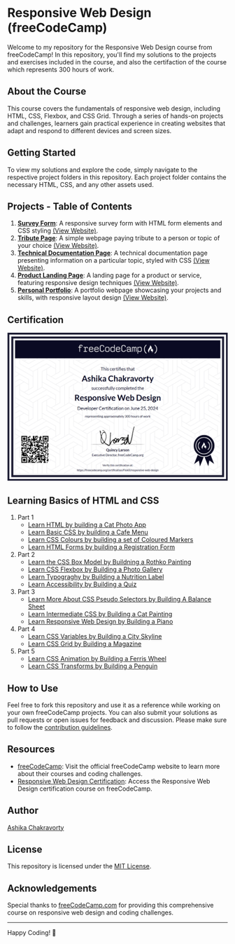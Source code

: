 # Responsive Web Design (freeCodeCamp)

Welcome to my repository for the Responsive Web Design course from freeCodeCamp! In this repository, you'll find my solutions to the projects and exercises included in the course, and also the certifaction of the course which represents 300 hours of work.

## About the Course

This course covers the fundamentals of responsive web design, including HTML, CSS, Flexbox, and CSS Grid. Through a series of hands-on projects and challenges, learners gain practical experience in creating websites that adapt and respond to different devices and screen sizes.

## Getting Started

To view my solutions and explore the code, simply navigate to the respective project folders in this repository. Each project folder contains the necessary HTML, CSS, and any other assets used.

## Projects - Table of Contents

1. [**Survey Form**](Projects/SurveyForm): A responsive survey form with HTML form elements and CSS styling [(View Website)](https://codepen.io/Flokiii/pen/yLWKqPj).
2. [**Tribute Page**](Projects/TributePage): A simple webpage paying tribute to a person or topic of your choice [(View Website)](https://codepen.io/Flokiii/pen/mdYxjXP).
3. [**Technical Documentation Page**](Projects/TechnicalDocumentationPage): A technical documentation page presenting information on a particular topic, styled with CSS [(View Website)](https://codepen.io/Flokiii/pen/jOozpYY).
4. [**Product Landing Page**](Projects/LandingPage): A landing page for a product or service, featuring responsive design techniques [(View Website)](https://codepen.io/Flokiii/pen/JjqLBpQ).
5. [**Personal Portfolio**](Projects/PersonalPortfolio): A portfolio webpage showcasing your projects and skills, with responsive layout design [(View Website)](https://codepen.io/Flokiii/pen/GRaOdXb).

## Certification

![alt text](Responsive-Web-Design-freeCodeCamp-Certificaiton.png)

## Learning Basics of HTML and CSS

1. Part 1
   * [Learn HTML by building a Cat Photo App](Part-1/CatPhotoApp)
   * [Learn Basic CSS by building a Cafe Menu](Part-1/CafeMenu)
   * [Learn CSS Colours by building a set of Coloured Markers](Part-1/ColoredMarkers)
   * [Learn HTML Forms by building a Registration  Form](Part-1/RegistrationForm)
2. Part 2
   * [Learn the CSS Box Model by Buildning a Rothko Painting](Part-2/RothkoPainting)
   * [Learn CSS Flexbox by Building a Photo Gallery](Part-2/FlexBoxPhotoGallery)
   * [Learn Typograghy by Building a Nutrition Label](Part-2/NutritionLabel)
   * [Learn Accessibility by Building a Quiz](Part-2/AccessibilityQuiz)
3. Part 3
   * [Learn More About CSS Pseudo Selectors by Building A Balance Sheet](Part-3/BalanceSheet)
   * [Learn Intermediate CSS by Building a Cat Painting](Part-3/CatPainting)
   * [Learn Responsive Web Design by Building a Piano](Part-3/Piano)
4. Part 4
   * [Learn CSS Variables by Building a City Skyline](Part-4/CitySkyline/)
   * [Learn CSS Grid by Building a Magazine](Part-4/Magazine/)
5. Part 5
   * [Learn CSS Animation by Building a Ferris Wheel](Part-5/FerrisWheel/)
   * [Learn CSS Transforms by Building a Penguin](Part-5/FlappyPenguin/)

## How to Use

Feel free to fork this repository and use it as a reference while working on your own freeCodeCamp projects. You can also submit your solutions as pull requests or open issues for feedback and discussion. Please make sure to follow the [contribution guidelines](CONTRIBUTING.md).

## Resources

* [freeCodeCamp](https://www.freecodecamp.org/): Visit the official freeCodeCamp website to learn more about their courses and coding challenges.
* [Responsive Web Design Certification](https://www.freecodecamp.org/learn/2022/responsive-web-design): Access the Responsive Web Design certification course on freeCodeCamp.

## Author

[Ashika Chakravorty](https://github.com/achakravorty)

## License

This repository is licensed under the [MIT License](LICENSE).

## Acknowledgements

Special thanks to [freeCodeCamp.com](https://www.freecodecamp.org/) for providing this comprehensive course on responsive web design and coding challenges.

---

Happy Coding! 🚀
